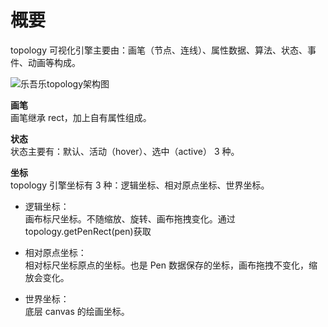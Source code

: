 # 概要

topology 可视化引擎主要由：画笔（节点、连线）、属性数据、算法、状态、事件、动画等构成。

![乐吾乐topology架构图](/img/架构.png)

**画笔**  
画笔继承 rect，加上自有属性组成。

**状态**  
状态主要有：默认、活动（hover）、选中（active） 3 种。

**坐标**  
topology 引擎坐标有 3 种：逻辑坐标、相对原点坐标、世界坐标。

- 逻辑坐标：  
  画布标尺坐标。不随缩放、旋转、画布拖拽变化。通过 topology.getPenRect(pen)获取

- 相对原点坐标：  
  相对标尺坐标原点的坐标。也是 Pen 数据保存的坐标，画布拖拽不变化，缩放会变化。

- 世界坐标：  
  底层 canvas 的绘画坐标。
